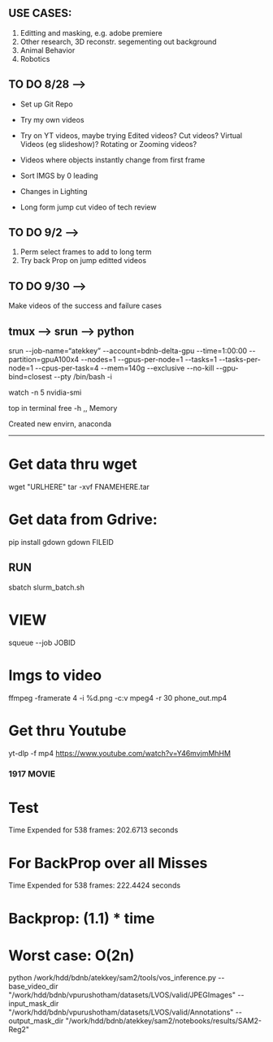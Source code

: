 ## USE CASES:
1. Editting and masking, e.g. adobe premiere
2. Other research, 3D reconstr. segementing out background
3. Animal Behavior
4. Robotics

## TO DO 8/28 -->
- Set up Git Repo
- Try my own videos
- Try on YT videos, maybe trying Edited videos? Cut videos? Virtual Videos (eg slideshow)? Rotating or Zooming videos?
- Videos where objects instantly change from first frame

- Sort IMGS by 0 leading
- Changes in Lighting
- Long form jump cut video of tech review


## TO DO 9/2 -->
1. Perm select frames to add to long term
2. Try back Prop on jump editted videos 

## TO DO 9/30 -->
Make videos of the success and failure cases

## tmux --> srun --> python
srun --job-name=“atekkey” --account=bdnb-delta-gpu --time=1:00:00 --partition=gpuA100x4 --nodes=1 --gpus-per-node=1 --tasks=1 --tasks-per-node=1 --cpus-per-task=4 --mem=140g --exclusive --no-kill --gpu-bind=closest --pty /bin/bash -i

watch -n 5 nvidia-smi

top in terminal
free -h ,, Memory

Created new envirn, anaconda

-------------------------------------------------------------

# Get data thru wget
wget "URLHERE"
tar -xvf FNAMEHERE.tar

# Get data from Gdrive:
pip install gdown
gdown FILEID

## RUN
sbatch slurm_batch.sh

# VIEW
squeue --job JOBID


# Imgs to video
ffmpeg -framerate 4 -i %d.png -c:v mpeg4 -r 30 phone_out.mp4

# Get thru Youtube
yt-dlp -f mp4 https://www.youtube.com/watch?v=Y46mvjmMhHM



### 1917 MOVIE
# Test
Time Expended for 538 frames: 202.6713 seconds
# For BackProp over all Misses
Time Expended for 538 frames: 222.4424 seconds
# Backprop: (1.1) * time
# Worst case: O(2n)


python /work/hdd/bdnb/atekkey/sam2/tools/vos_inference.py --base_video_dir "/work/hdd/bdnb/vpurushotham/datasets/LVOS/valid/JPEGImages" --input_mask_dir "/work/hdd/bdnb/vpurushotham/datasets/LVOS/valid/Annotations" --output_mask_dir "/work/hdd/bdnb/atekkey/sam2/notebooks/results/SAM2-Reg2"
